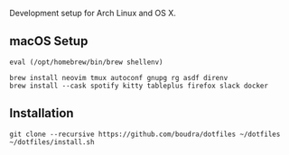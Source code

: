 Development setup for Arch Linux and OS X.

## macOS Setup


```
eval (/opt/homebrew/bin/brew shellenv)

brew install neovim tmux autoconf gnupg rg asdf direnv
brew install --cask spotify kitty tableplus firefox slack docker
```

## Installation

```
git clone --recursive https://github.com/boudra/dotfiles ~/dotfiles
~/dotfiles/install.sh
```

